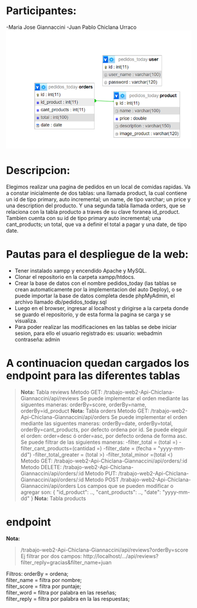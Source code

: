 # **Participantes:**
-Maria Jose Giannaccini
-Juan Pablo Chiclana Urraco
![DIAGRAMA](image.png)  

# Descripcion:
Elegimos realizar una pagina de pedidos en un local de comidas rapidas. Va a constar inicialmente de dos tablas: una llamada product, la cual contiene un id de tipo primary, auto incremental; un name, de tipo varchar; un price y una description del producto.
Y una segunda tabla llamada orders, que se relaciona con la tabla producto a traves de su clave foranea id_product. Tambien cuenta con su id de tipo primary auto incremental; una cant_products; un total, que va a definir el total a pagar y una date, de tipo date. 

# Pautas para el despliegue de la web:
- Tener instalado xampp y encendido Apache y MySQL.
- Clonar el repositorio en la carpeta xampp/htdocs.
- Crear la base de datos con el nombre pedidos_today (las tablas se crean automaticamente por la implementacion del auto Deploy), o se puede importar la base de datos completa desde phpMyAdmin, el archivo llamado db/pedidos_today.sql 
- Luego en el browser, ingresar al localhost y dirigirse a la carpeta donde se guardo el repositorio, y de esta forma la pagina se carga y se visualiza.
- Para poder realizar las modificaciones en las tablas se debe iniciar sesion, para ello el usuario registrado es:
usuario: webadmin
contraseña: admin
# A continuacion quedan cargados los endpoint para las diferentes tablas
> **Nota:** Tabla reviews
Metodo GET: /trabajo-web2-Api-Chiclana-Giannaccini/api/reviews 
Se puede implementar el orden mediante las siguentes maneras: orderBy=score, orderBy=name, orderBy=id_product
> **Nota:** Tabla orders
Metodo GET: /trabajo-web2-Api-Chiclana-Giannaccini/api/orders
Se puede implementar el orden mediante las siguentes maneras: orderBy=date, orderBy=total, orderBy=cant_products, por defecto ordena por id.
Se puede eleguir el orden: order=desc ó order=asc, por defecto ordena de forma asc.
Se puede filtrar de las siguientes maneras: 
-filter_total = (total =)
-filter_cant_products=(cantidad =)
-filter_date = (fecha = "yyyy-mm-dd")
-filter_total_greater = (total >) 
-filter_total_minor =(total <)
Metodo GET: /trabajo-web2-Api-Chiclana-Giannaccini/api/orders/:id
Metodo DELETE: /trabajo-web2-Api-Chiclana-Giannaccini/api/orders/:id
Metodo PUT: /trabajo-web2-Api-Chiclana-Giannaccini/api/orders/:id
Metodo POST /trabajo-web2-Api-Chiclana-Giannaccini/api/orders
Los campos que se pueden modificar o agregar son:
 {
    "id_product": ..,
    "cant_products": ..,
    "date": "yyyy-mm-dd"
}
> **Nota:** Tabla products

# endpoint   
**Nota:**   
>/trabajo-web2-Api-Chiclana-Giannaccini/api/reviews?orderBy=score  
> Ej filtrar por dos campos: http://localhost/.../api/reviews?filter_reply=gracias&filter_name=juan  

Filtros: orderBy = ordena;  
         filter_name = filtra por nombre;  
         filter_score = filtra por puntaje;  
         filter_word = filtra por palabra en las reseñas;  
         filter_reply = filtra por palabra en la las respuestas;

